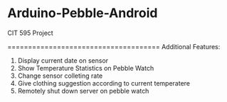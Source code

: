 # Arduino-Pebble-Android
CIT 595 Project

=====================================
Additional Features:
1. Display current date on sensor
2. Show Temperature Statistics on Pebble Watch
3. Change sensor colleting rate 
4. Give clothing suggestion according to current temperatere
5. Remotely shut down server on pebble watch
